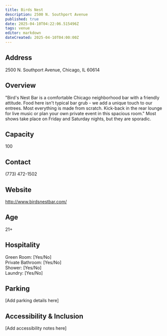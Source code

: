 ```yaml
---
title: Birds Nest
description: 2500 N. Southport Avenue
published: true
date: 2025-04-10T04:22:06.515496Z
tags: venue
editor: markdown
dateCreated: 2025-04-10T04:00:00Z
---
```


## Address

2500 N. Southport Avenue, Chicago, IL 60614

## Overview

"Bird's Nest Bar is a comfortable Chicago neighborhood bar with a friendly attitude. Food here isn't typical bar grub - we add a unique touch to our entrees. Most everything is made from scratch. Kick-back in the rear lounge for live music or plan your own private event in this spacious room." Most shows take place on Friday and Saturday nights, but they are sporadic.

## Capacity

100

## Contact

(773) 472-1502

## Website

http://www.birdsnestbar.com/

## Age

21+

## Hospitality

Green Room: [Yes/No]  
Private Bathroom: [Yes/No]  
Shower: [Yes/No]  
Laundry: [Yes/No]

## Parking

[Add parking details here]

## Accessibility & Inclusion

[Add accessibility notes here]
